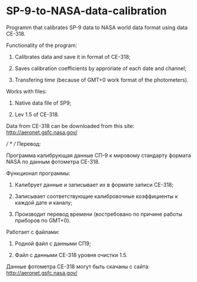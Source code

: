# SP-9-to-NASA-data-calibration
Programm that calibrates SP-9 data to NASA world data format using data CE-318.

Functionality of the program:

1) Calibrates data and save it in format of CE-318;

2) Saves calibration coefficients by approriate of each date and channel;

3) Transfering time (because of GMT+0 work format of the photometers).


Works with files:

1) Native data file of SP9;

2) Lev 1.5 of CE-318.

Data from CE-318 can be downloaded from this site: http://aeronet.gsfc.nasa.gov/

*/
*
/*  Перевод:

Программа калибрующая данные СП-9 к мировому стандарту формата NASA по данным фотометра CE-318.

Функционал программы:

1) Калибрует данные и записывает их в формате записи CE-318;

2) Записывает соответствующие калибровочные коэффициенты к каждой дате и каналу;

3) Производит перевод времени (востребовано по причине работы приборов по GMT+0).


Работает с файлами:

1) Родной файл с данными СП9;

2) Файл с данными CE-318 уровня очистки 1.5.

Данные фотометра CE-318 могут быть скачаны с сайта: http://aeronet.gsfc.nasa.gov/
